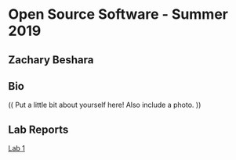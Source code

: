 # Open Source Software - Summer 2019
## Zachary Beshara

## Bio
(( Put a little bit about yourself here! Also include a photo. ))

## Lab Reports
[Lab 1](labs/lab-01/report.md)
